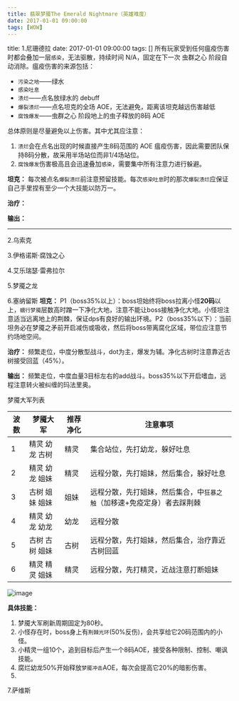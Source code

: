```yaml
---
title: 翡翠梦魇The Emerald Nightmare（英雄难度）
date: 2017-01-01 09:00:00
tags: [WOW]
---
```


title: 1.尼珊德拉
date: 2017-01-01 09:00:00
tags: []
所有玩家受到任何瘟疫伤害时都会叠加一层`感染`，无法驱散，持续时间 N/A，固定在下一次 虫群之心 阶段自动消除。瘟疫伤害的来源包括：

- `污染之地`——绿水
- `感染吐息`
- `溃烂`——点名放绿水的 debuff
- `爆裂溃烂`——点名坦克的全场 AOE，无法避免，距离该坦克越远伤害越低
- `腐蚀爆发`——虫群之心 阶段地上的虫子释放的8码 AOE

总体原则是尽量避免以上伤害。其中尤其应注意：

1. `溃烂`会在点名出现的时候直接产生8码范围的 AOE 瘟疫伤害，因此需要团队保持8码分散，故采用半场站位而非1/4场站位。
2. `腐蚀爆发`伤害极高且会迅速叠加`感染`，需要集中所有注意力进行躲避。

**坦克：** 每次被点名`爆裂溃烂`前注意预留技能。每次`感染吐息`时的那次`爆裂溃烂`应保证自己手里捏有至少一个大技能以防万一。

**治疗：** 

**输出：** 

---
 2.乌索克

 3.伊格诺斯·腐蚀之心

 4.艾乐瑞瑟·雷弗拉尔

 5.梦魇之龙

 6.塞纳留斯
**坦克：** P1（boss35%以上）：boss坦始终将boss拉离小怪**20码**以上，`蠕行梦魇`层数高时蹭一下净化大地，注意不能让boss接触净化大地。小怪坦注意适当远离地上的荆棘，保证dps有良好的输出环境。P2（boss35%以下）：当前坦务必在梦魇之矛前开启减伤或吸收，然后将boss带离腐化区域，带位应注意节约场地空间。

**治疗：** 频繁走位，中度分散型战斗，dot为主，爆发为辅。净化古树时注意靠近古树接受回蓝（45%）。

**输出：** 频繁走位，中度血量3目标左右的add战斗。boss35%以下开启嗜血，远程注意转火被纠缠的玛法里奥。

梦魇大军列表

波数 | 梦魇大军 | 推荐净化 | 注意事项
---|---|---|---
1 | 精灵 幼龙 古树 | 精灵 | 集合站位，先打幼龙，躲好吐息
2 | 精灵 幼龙 姐妹 | 精灵 | 远程分散，先打姐妹，然后集合，躲好吐息
3 | 古树 姐妹 姐妹 | 姐妹 | 远程分散，先打姐妹，然后集合，中`狂暴之触`（加移速+免疫定身）者去踩荆棘
4 | 精灵 幼龙 幼龙 | 幼龙 | 远程分散
5 | 古树 古树 姐妹 | 古树 | 远程分散，先打姐妹，然后集合，治疗靠近古树回蓝
6 | 精灵 精灵 姐妹 | 精灵 | 远程分散，先打精灵，近战注意打断姐妹

![image](http://img.nga.cn/attachments/mon_201609/15/62Q2f-ktaaZ20T3cSoz-gu.png)

**具体技能：**
1. 梦魇大军刷新周期固定为80秒。
2. 小怪存在时，boss身上有`荆棘光环`(50%反伤)，会共享给它20码范围内的小怪。
3. 小精灵一组10个，追到目标后产生一个8码AOE，接受各种限制、控制、嘲讽技能。
4. 腐烂幼龙50%开始释放`梦魇冲击`AOE，每次会提高它20%的暗影伤害。
5. 

 7.萨维斯





